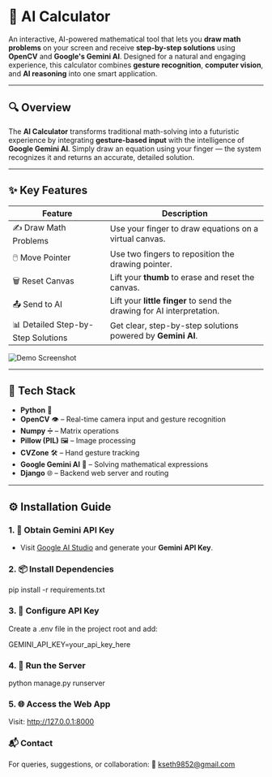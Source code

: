 # 🧮 AI Calculator

An interactive, AI-powered mathematical tool that lets you **draw math problems** on your screen and receive **step-by-step solutions** using **OpenCV** and **Google's Gemini AI**. Designed for a natural and engaging experience, this calculator combines **gesture recognition**, **computer vision**, and **AI reasoning** into one smart application.

---

## 🔍 Overview

The **AI Calculator** transforms traditional math-solving into a futuristic experience by integrating **gesture-based input** with the intelligence of **Google Gemini AI**. Simply draw an equation using your finger — the system recognizes it and returns an accurate, detailed solution.

---

## ✨ Key Features

| Feature                      | Description                                                                 |
|-----------------------------|-----------------------------------------------------------------------------|
| ✍️ Draw Math Problems        | Use your finger to draw equations on a virtual canvas.                      |
| 🖱️ Move Pointer              | Use two fingers to reposition the drawing pointer.                          |
| 🗑️ Reset Canvas              | Lift your **thumb** to erase and reset the canvas.                          |
| 📤 Send to AI                | Lift your **little finger** to send the drawing for AI interpretation.      |
| 📊 Detailed Step-by-Step Solutions | Get clear, step-by-step solutions powered by **Gemini AI**.          |

![Demo Screenshot](https://github.com/user-attachments/assets/f53f009a-18e2-4d93-bd14-b9e711e2ebf0)

---

## 🧰 Tech Stack

- **Python** 🐍  
- **OpenCV** 👁️ – Real-time camera input and gesture recognition  
- **Numpy** ➗ – Matrix operations  
- **Pillow (PIL)** 🖼️ – Image processing  
- **CVZone** 🛠️ – Hand gesture tracking  
- **Google Gemini AI** 🤖 – Solving mathematical expressions  
- **Django** 🌐 – Backend web server and routing  

---

## ⚙️ Installation Guide

### 1. 🔑 Obtain Gemini API Key
- Visit [Google AI Studio](https://aistudio.google.com/) and generate your **Gemini API Key**.

### 2. 📦 Install Dependencies

pip install -r requirements.txt

### 3. 🔐 Configure API Key
Create a .env file in the project root and add:

GEMINI_API_KEY=your_api_key_here
### 4. 🚀 Run the Server

python manage.py runserver
### 5. 🌐 Access the Web App
Visit: http://127.0.0.1:8000

### 📬 Contact
For queries, suggestions, or collaboration:
📧 kseth9852@gmail.com
